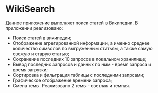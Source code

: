 # WikiSearch
Данное приложение выполняет поиск статей в Википедии.
В приложении реализовано:  
- Поиск статей в википедии;  
- Отображение агрегированной информации, а именно среднее количество символов по выгруженным статьям, а также самую свежую и старую статью;  
- Сохранение последних 10 запросов в локальном хранилище;  
- Вывод последних запросов и данных по ним - время запроса и время загрузки;  
- Сортировка и фильтрация таблицы с последними запрсами;  
- Графическое отображение времени запроса;  
- Смена темы. Реализовано 2 темы - светлая и темная.

